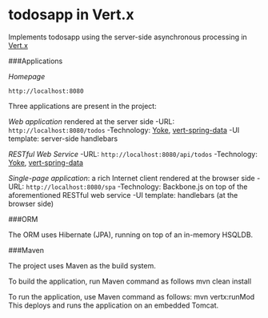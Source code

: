 todosapp in Vert.x
===================

Implements todosapp using the server-side asynchronous processing in [Vert.x](http://vertx.io/)


###Applications

*Homepage*
  
    http://localhost:8080

Three applications are present in the project:

*Web application* rendered at the server side
-URL: `http://localhost:8080/todos`
-Technology: [Yoke](http://pmlopes.github.io/yoke/), [vert-spring-data](https://github.com/relai/vertx-spring-data)
-UI template: server-side handlebars

*RESTful Web Service*
-URL: `http://localhost:8080/api/todos`
-Technology: [Yoke](http://pmlopes.github.io/yoke/), [vert-spring-data](https://github.com/relai/vertx-spring-data)

*Single-page application*: a rich Internet client rendered at the browser side
-URL: `http://localhost:8080/spa`
-Technology: Backbone.js on top of the aforementioned RESTful web service 
-UI template: handlebars (at the browser side)

###ORM

The ORM uses Hibernate (JPA), running on top of an in-memory HSQLDB.

###Maven 

The project uses Maven as the build system. 

To build the application, run Maven command as follows
    mvn clean install

To run the application, use Maven command as follows:
     mvn vertx:runMod
This deploys and runs the application on an embedded Tomcat.


